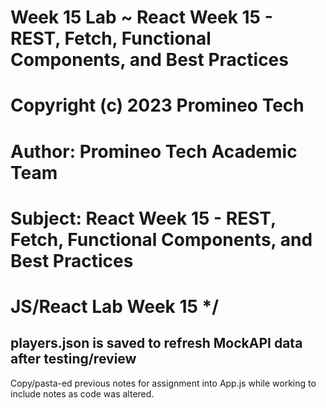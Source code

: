 # Week 15 Lab ~ React Week 15 - REST, Fetch, Functional Components, and Best Practices
#   Copyright (c) 2023 Promineo Tech
#   Author:  Promineo Tech Academic Team
#   Subject:  React Week 15 - REST, Fetch, Functional Components, and Best Practices
#   JS/React Lab Week 15 */

## players.json is saved to refresh MockAPI data after testing/review

Copy/pasta-ed previous notes for assignment into App.js while working to include notes as code was altered.